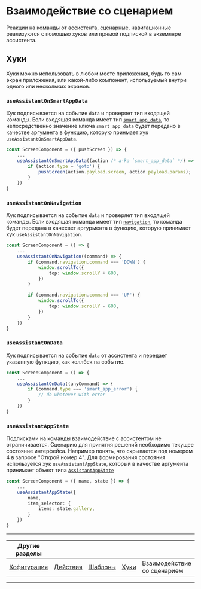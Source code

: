 # Взаимодействие со сценарием

Реакции на команды от ассистента, сценарные, навигационные реализуются с помощью хуков или прямой подпиской в экземляре ассистента.

## Хуки

Хуки можно использовать в любом месте приложения, будь то сам экран приложения, или какой-либо компонент, используемый внутри одного или нескольких экранов.

### `useAssistantOnSmartAppData`

Хук подписывается на событие `data` и проверяет тип входящей команды. Если входящая команда имеет тип [`smart_app_data`](https://github.com/sberdevices/assistant-client/blob/main/src/typings.ts#L151), то непосредственно значение ключа `smart_app_data` будет передано в качестве аргумента в функцию, которую принмает хук `useAssistantOnSmartAppData`.

```ts
const ScreenComponent = ({ pushScreen }) => {
    ...
    useAssistantOnSmartAppData((action /* a-ka `smart_app_data` */) => {
        if (action.type = 'goto') {
            pushScreen(action.payload.screen, action.payload.params);
        }
    })
}
```

### `useAssistantOnNavigation`

Хук подписывается на событие `data` и проверяет тип входящей команды. Если входящая команда имеет тип [`navigation`](https://github.com/sberdevices/assistant-client/blob/main/src/typings.ts#L137), то команда будет передана в качесвет аргурмента в функцию, которую принимает хук `useAssistantOnNavigation`.

```ts
const ScreenComponent = () => {
    ...
    useAssistantOnNavigation((command) => {
        if (command.navigation.command === 'DOWN') {
            window.scrollTo({
                top: window.scrollY + 600,
            })
        }

        if (command.navigation.command === 'UP') {
            window.scrollTo({
                top: window.scrollY - 600,
            })
        }
    })
}
```

### `useAssistantOnData`

Хук подписывается на событие `data` от ассистента и передает указанную функцию, как коллбек на событие.

```ts
const ScreenComponent = () => {
    ...
    useAssistantOnData((anyCommand) => {
        if (command.type === 'smart_app_error') {
            // do whatever with error
        }
    })
}
```

### `useAssistantAppState`

Подписками на команды взаимодействие с ассистентом не ограничивается. Сценарию для принятия решений необходимо текущее состояние интерфейса. Например понять, что скрывается под номером 4 в запросе "Открой номер 4". Для формирования состояния используется хук `useAssistantAppState`, который в качестве аргумента принимает объект типа [`AssistantAppState`](https://github.com/sberdevices/assistant-client/blob/main/src/typings.ts#L68)

```ts
const ScreenComponent = ({ name, state }) => {
    ...
    useAssistantAppState({
        name,
        item_selector: {
            items: state.gallery,
        }
    })
}
```

---

| Другие разделы             |                          |                           |                    |                             |                     |
| -------------------------- | ------------------------ | ------------------------- | ------------------ | --------------------------- | ------------------- |
| [Кофигурация](./config.md) | [Действия](./actions.md) | [Шаблоны](./templates.md) | [Хуки](./hooks.md) | Взаимодействие со сценарием | [Формы](./forms.md) |

---
